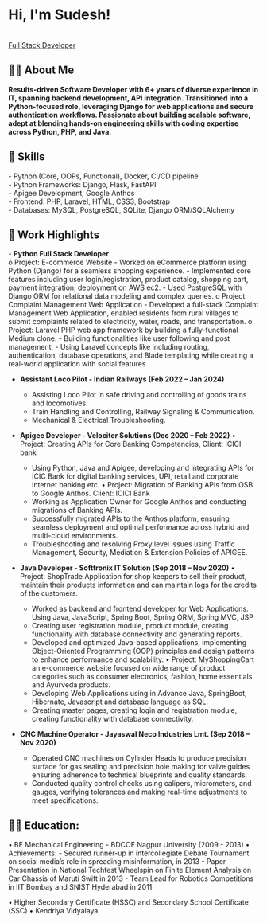 <h1>Hi, I'm Sudesh! </h1><br/>
  <a href="https://github.com/sudeshmirashe22/Profile">Full Stack Developer</a> <a href="https://www.linkedin.com/in/sudesh-mirashe"> </a>

<h2>👨‍💻 About Me</h2>
<b> Results-driven Software Developer with 6+ years of diverse experience in IT, spanning backend development, API integration. Transitioned into a Python-focused role, leveraging Django for web applications and secure authentication workflows. Passionate about building scalable software, adept at blending hands-on engineering skills with coding expertise across Python, PHP, and Java. </b>

<h2>🤖 Skills</h2>
  - Python (Core, OOPs, Functional), Docker, CI/CD pipeline <br/>
  - Python Frameworks: Django, Flask, FastAPI <br/>
  - Apigee Development, Google Anthos <br/>
  - Frontend: PHP, Laravel, HTML, CSS3, Bootstrap <br/>
  - Databases: MySQL, PostgreSQL, SQLite, Django ORM/SQLAlchemy <br/>
  
<h2>💼 Work Highlights</h2>
- <b> Python Full Stack Developer </b> <br/>
  o Project: E-commerce Website
    - Worked on eCommerce platform using Python (Django) for a seamless shopping experience.
    - Implemented core features including user login/registration, product catalog, shopping cart, payment integration, deployment on AWS ec2.
    - Used PostgreSQL with Django ORM for relational data modeling and complex queries.
  o Project: Complaint Management Web Application
    - Developed a full-stack Complaint Management Web Application, enabled residents from rural villages to submit complaints related to electricity, water, roads, and transportation.
  o Project: Laravel PHP web app framework by building a fully-functional Medium clone.
    - Building functionalities like user following and post management. 
    - Using Laravel concepts like including routing, authentication, database operations, and Blade templating while creating a real-world application with social features

- <b> Assistant Loco Pilot - Indian Railways (Feb 2022 – Jan 2024) </b>
    - Assisting Loco Pilot in safe driving and controlling of goods trains and locomotives.
    - Train Handling and Controlling, Railway Signaling & Communication.
    - Mechanical & Electrical Troubleshooting.
    
- <b> Apigee Developer - Velociter Solutions (Dec 2020 – Feb 2022)</b>
  • Project: Creating APIs for Core Banking Competencies, Client: ICICI bank
    - Using Python, Java and Apigee, developing and integrating APIs for ICIC Bank for digital banking services, UPI, retail and corporate internet banking etc.
  • Project: Migration of Banking APIs from OSB to Google Anthos. Client: ICICI Bank
    - Working as Application Owner for Google Anthos and conducting migrations of Banking APIs.
    - Successfully migrated APIs to the Anthos platform, ensuring seamless deployment and optimal performance across hybrid and multi-cloud environments.
    - Troubleshooting and resolving Proxy level issues using Traffic Management, Security, Mediation & Extension Policies of APIGEE.

- <b> Java Developer - Softtronix IT Solution (Sep 2018 – Nov 2020)</b>
  • Project: ShopTrade Application for shop keepers to sell their product, maintain their products information and can maintain logs for the credits of the customers.
    - Worked as backend and frontend developer for Web Applications. Using Java, JavaScript, Spring Boot, Spring ORM, Spring MVC, JSP
    - Creating user registration module, product module, creating functionality with database connectivity and generating reports.
    - Developed and optimized Java-based applications, implementing Object-Oriented Programming (OOP) principles and design patterns to enhance performance and scalability.
  • Project: MyShoppingCart an e-commerce website focused on wide range of product categories such as consumer electronics, fashion, home essentials and Ayurveda products.
    - Developing Web Applications using in Advance Java, SpringBoot, Hibernate, Javascript and database language as SQL.
    - Creating master pages, creating login and registration module, creating functionality with database connectivity. 

- <b> CNC Machine Operator - Jayaswal Neco Industries Lmt. (Sep 2018 – Nov 2020)</b>
  - Operated CNC machines on Cylinder Heads to produce precision surface for gas sealing and precision hole making for valve guides ensuring adherence to technical blueprints and quality standards.
  - Conducted quality control checks using calipers, micrometers, and gauges, verifying tolerances and making real-time adjustments to meet specifications.

<h2>👨‍💻 Education:</h2>
  • BE Mechanical Engineering - BDCOE Nagpur University (2009 - 2013)
    • Achievements: 
    - Secured runner-up in intercollegiate Debate Tournament on social media’s role in spreading misinformation, in 2013
    - Paper Presentation in National Techfest Wheelspin on Finite Element Analysis on Car Chassis of Maruti Swift in 2013 
    - Team Lead for Robotics Competitions in IIT Bombay and SNIST Hyderabad in 2011

  • Higher Secondary Certificate (HSSC) and Secondary School Certificate (SSC)
    • Kendriya Vidyalaya 

